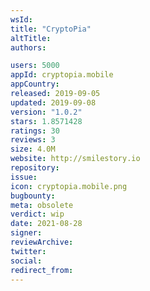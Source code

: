 ```yaml
---
wsId: 
title: "CryptoPia"
altTitle: 
authors:

users: 5000
appId: cryptopia.mobile
appCountry: 
released: 2019-09-05
updated: 2019-09-08
version: "1.0.2"
stars: 1.8571428
ratings: 30
reviews: 3
size: 4.0M
website: http://smilestory.io
repository: 
issue: 
icon: cryptopia.mobile.png
bugbounty: 
meta: obsolete
verdict: wip
date: 2021-08-28
signer: 
reviewArchive:
twitter: 
social:
redirect_from:
---
```


